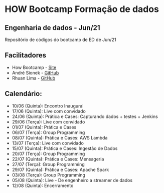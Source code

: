 # HOW Bootcamp Formação de dados

## Engenharia de dados  - Jun/21

Repositório de códigos do bootcamp de ED de Jun/21

## Facilitadores

* How Bootcamp - [Site](https://howedu.com.br/)
* André Sionek - [GitHub](https://github.com/andresionek91)
* Rhuan Lima - [GitHub](https://github.com/rhuanlima)

## Calendário:

- 10/06 (Quinta): Encontro Inaugural
- 17/06 (Quinta): Live com convidado
- 24/06 (Quinta): Prática e Cases: Capturando dados + testes + Jenkins
- 29/06 (Terça): Live com convidado
- 01/07 (Quinta): Prática e Cases
- 06/07 (Terça): Group Programming
- 08/07 (Quinta): Prática e Cases: AWS Lambda
- 13/07 (Terça): Live com convidado
- 15/07 (Quinta): Prática e Cases: Ingestão de Dados
- 20/07 (Terça): Group Programming
- 22/07 (Quinta): Prática e Cases: Mensageria
- 27/07 (Terça): Group Programming
- 29/07 (Quinta): Prática e Cases: Apache Spark
- 03/08 (Terça): Group Programming
- 05/08 (Quinta): Live - De engenheiro a streamer de dados
- 12/08 (Quinta): Encerramento

